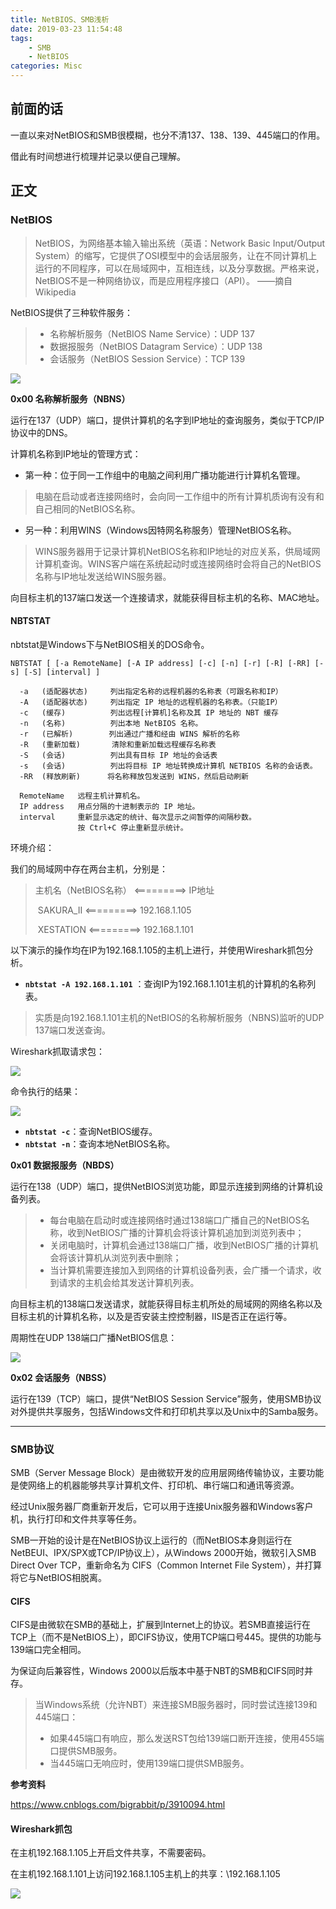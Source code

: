 ```yaml
---
title: NetBIOS、SMB浅析
date: 2019-03-23 11:54:48
tags:
	- SMB
	- NetBIOS
categories: Misc
---
```


## 前面的话

一直以来对NetBIOS和SMB很模糊，也分不清137、138、139、445端口的作用。

借此有时间想进行梳理并记录以便自己理解。

<!-- more -->

## 正文

### NetBIOS

> NetBIOS，为网络基本输入输出系统（英语：Network Basic Input/Output System）的缩写，它提供了OSI模型中的会话层服务，让在不同计算机上运行的不同程序，可以在局域网中，互相连线，以及分享数据。严格来说，NetBIOS不是一种网络协议，而是应用程序接口（API）。  ——摘自Wikipedia

NetBIOS提供了三种软件服务：

> - 名称解析服务（NetBIOS Name Service）：UDP 137
> - 数据报服务（NetBIOS Datagram Service）：UDP 138
> - 会话服务（NetBIOS Session Service）：TCP 139

![](NetBIOS、SMB浅析\20181112194501454.jpg)

**0x00 名称解析服务（NBNS）**

运行在137（UDP）端口，提供计算机的名字到IP地址的查询服务，类似于TCP/IP协议中的DNS。

计算机名称到IP地址的管理方式：

- 第一种：位于同一工作组中的电脑之间利用广播功能进行计算机名管理。

> ​	电脑在启动或者连接网络时，会向同一工作组中的所有计算机质询有没有和自己相同的NetBIOS名称。

- 另一种：利用WINS（Windows因特网名称服务）管理NetBIOS名称。

> WINS服务器用于记录计算机NetBIOS名称和IP地址的对应关系，供局域网计算机查询。WINS客户端在系统起动时或连接网络时会将自己的NetBIOS名称与IP地址发送给WINS服务器。

向目标主机的137端口发送一个连接请求，就能获得目标主机的名称、MAC地址。

#### NBTSTAT

nbtstat是Windows下与NetBIOS相关的DOS命令。

```
NBTSTAT [ [-a RemoteName] [-A IP address] [-c] [-n] [-r] [-R] [-RR] [-s] [-S] [interval] ]

  -a   (适配器状态)     列出指定名称的远程机器的名称表（可跟名称和IP）
  -A   (适配器状态)     列出指定 IP 地址的远程机器的名称表。（只能IP）
  -c   (缓存)          列出远程[计算机]名称及其 IP 地址的 NBT 缓存
  -n   (名称)          列出本地 NetBIOS 名称。
  -r   (已解析)        列出通过广播和经由 WINS 解析的名称
  -R   (重新加载)       清除和重新加载远程缓存名称表
  -S   (会话)          列出具有目标 IP 地址的会话表
  -s   (会话)          列出将目标 IP 地址转换成计算机 NETBIOS 名称的会话表。
  -RR  (释放刷新)      将名称释放包发送到 WINS，然后启动刷新

  RemoteName   远程主机计算机名。
  IP address   用点分隔的十进制表示的 IP 地址。
  interval     重新显示选定的统计、每次显示之间暂停的间隔秒数。
               按 Ctrl+C 停止重新显示统计。
```

环境介绍：

我们的局域网中存在两台主机，分别是：

> 主机名（NetBIOS名称）  <=========>       IP地址
>
> ​    SAKURA_II          <=========>    192.168.1.105 
>
> ​    XESTATION          <=========>    192.168.1.101

以下演示的操作均在IP为192.168.1.105的主机上进行，并使用Wireshark抓包分析。

- **`nbtstat -A 192.168.1.101`** ：查询IP为192.168.1.101主机的计算机的名称列表。

> 实质是向192.168.1.101主机的NetBIOS的名称解析服务（NBNS)监听的UDP 137端口发送查询。

Wireshark抓取请求包：

![](NetBIOS、SMB浅析\QQ截图20190323121259.png)

命令执行的结果：

![](NetBIOS、SMB浅析\QQ截图20190323122802.png)



- **`nbtstat -c`**：查询NetBIOS缓存。
- **`nbtstat -n`**：查询本地NetBIOS名称。

**0x01 数据报服务（NBDS）**

运行在138（UDP）端口，提供NetBIOS浏览功能，即显示连接到网络的计算机设备列表。

> - 每台电脑在启动时或连接网络时通过138端口广播自己的NetBIOS名称，收到NetBIOS广播的计算机会将该计算机追加到浏览列表中；
> - 关闭电脑时，计算机会通过138端口广播，收到NetBIOS广播的计算机会将该计算机从浏览列表中删除；
> - 当计算机需要连接加入到网络的计算机设备列表，会广播一个请求，收到请求的主机会给其发送计算机列表。

向目标主机的138端口发送请求，就能获得目标主机所处的局域网的网络名称以及目标主机的计算机名称，以及是否安装主控控制器，IIS是否正在运行等。

周期性在UDP 138端口广播NetBIOS信息：

![](NetBIOS、SMB浅析\QQ截图20190323125719.png)

**0x02 会话服务（NBSS）**

运行在139（TCP）端口，提供“NetBIOS Session Service”服务，使用SMB协议对外提供共享服务，包括Windows文件和打印机共享以及Unix中的Samba服务。

***********

### SMB协议

SMB（Server Message Block）是由微软开发的应用层网络传输协议，主要功能是使网络上的机器能够共享计算机文件、打印机、串行端口和通讯等资源。

经过Unix服务器厂商重新开发后，它可以用于连接Unix服务器和Windows客户机，执行打印和文件共享等任务。

SMB一开始的设计是在NetBIOS协议上运行的（而NetBIOS本身则运行在NetBEUI、IPX/SPX或TCP/IP协议上），从Windows 2000开始，微软引入SMB Direct Over TCP，重新命名为 CIFS（Common Internet File System），并打算将它与NetBIOS相脱离。

#### CIFS

CIFS是由微软在SMB的基础上，扩展到Internet上的协议。若SMB直接运行在TCP上（而不是NetBIOS上），即CIFS协议，使用TCP端口号445。提供的功能与139端口完全相同。

为保证向后兼容性，Windows 2000以后版本中基于NBT的SMB和CIFS同时并存。

> 当Windows系统（允许NBT）来连接SMB服务器时，同时尝试连接139和445端口：
>
> - 如果445端口有响应，那么发送RST包给139端口断开连接，使用455端口提供SMB服务。
> - 当445端口无响应时，使用139端口提供SMB服务。

**参考资料**

https://www.cnblogs.com/bigrabbit/p/3910094.html

#### Wireshark抓包

在主机192.168.1.105上开启文件共享，不需要密码。

在主机192.168.1.101上访问192.168.1.105主机上的共享：\\192.168.1.105

![](NetBIOS、SMB浅析\QQ截图20190323140801.png)

